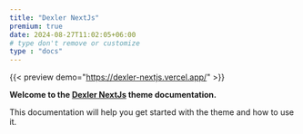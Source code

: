 ```yaml
---
title: "Dexler NextJs"
premium: true
date: 2024-08-27T11:02:05+06:00 
# type don't remove or customize
type : "docs"
---
```


{{< preview demo="https://dexler-nextjs.vercel.app/" >}}


**Welcome to the [Dexler NextJs](https://themefisher.com/products/dexler-nextjs/) theme documentation.**

This documentation will help you get started with the theme and how to use it. 
